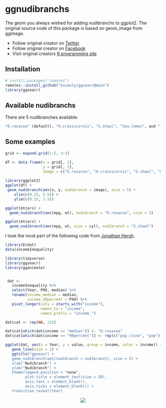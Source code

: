 # ggnudibranchs
The geom you always wished for adding nudibranchs to ggplot2.
The original source code of this package is based on geom_image from ggimage.



+ Follow original creator on [Twitter](https://twitter.com/RCoderWeb)
+ Follow original creator on [Facebook](https://www.facebook.com/RCODERweb)
+ Visit original creators [R programming site](https://r-coder.com/)

## Installation
```r
# install.packages("remotes")
remotes::install_github("kxuanly/ggseacr@main")
library(ggseacr)
```


## Available nudibranchs

There are 5 nudibranches available:

```r
"O.rosacea" (default), "H.crassicornis", "S.shawl", "Sea.lemon", and "T.catalinae".
```

## Some examples

```r
grid <- expand.grid(1:5, 3:1)

df <- data.frame(x = grid[, 1],
                 y = grid[, 2],
                 image = c("O.rosacea", "H.crassicornis", "S.shawl", "Sea.lemon", "T.catalinae"))
                           
library(ggplot2)
ggplot(df) +
 geom_nudibranch(aes(x, y, nudibranch = image), size = 5) +
    xlim(c(0.25, 5.5)) + 
    ylim(c(0.25, 3.5))
```


```r
ggplot(mtcars) +
  geom_nudibranch(aes(mpg, wt), nudibranch = "O.rosacea", size = 5)
```

```r
ggplot(mtcars) +
  geom_nudibranch(aes(mpg, wt, size = cyl), nudibranch = "S.shawl")
```

I took the most part of the following code from [Jonathan Hersh](https://twitter.com/DogmaticPrior).

```r
library(Ecdat)
data(incomeInequality)

library(tidyverse)
library(ggseacr)
library(gganimate)


 dat <-
   incomeInequality %>%
   select(Year, P99, median) %>%
   rename(income_median = median,
          income_99percent = P99) %>%
   pivot_longer(cols = starts_with("income"),
                names_to = "income",
                names_prefix = "income_")

dat$cat <- rep(NA, 132)

dat$cat[which(dat$income == "median")] <- "O.rosacea"
dat$cat[which(dat$income == "99percent")] <- rep(c("pop_close", "pop"), 33)

ggplot(dat, aes(x = Year, y = value, group = income, color = income)) +
   geom_line(size = 2) +
   ggtitle("ggseacr) +
   geom_nudibranch(aes(nudibranch = nudibranch), size = 5) +
   xlab("Nudibranch") +
   ylab("Nudibranch") +
   theme(legend.position = "none",
         plot.title = element_text(size = 20),
         axis.text = element_blank(),
         axis.ticks = element_blank()) +
   transition_reveal(Year)
```

<p align="center">
 <img src="https://user-images.githubusercontent.com/67192157/105854010-9ad99680-5fe6-11eb-9ee0-c42e9e257d48.gif">
</p>



